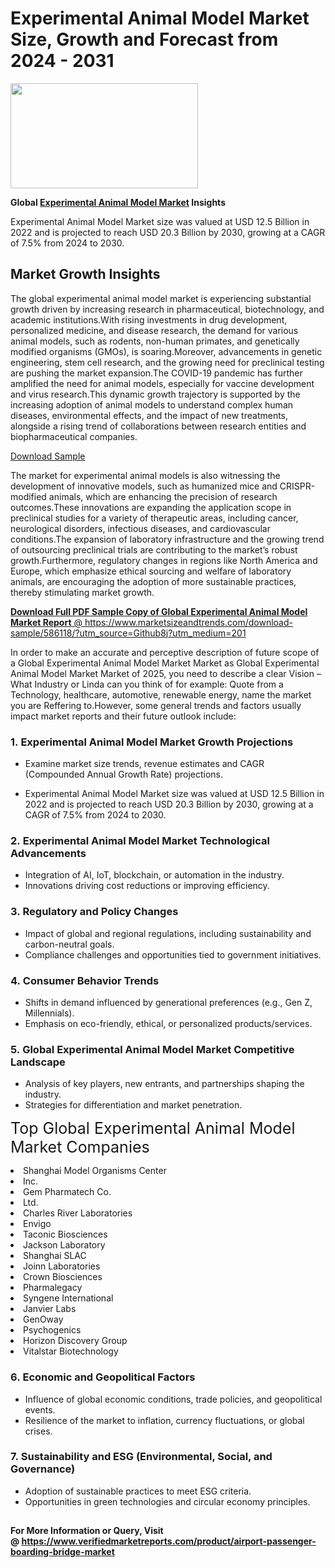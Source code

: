 <H1>Experimental Animal Model Market Size, Growth and Forecast from 2024 - 2031</H1><img class="aligncenter size-medium wp-image-584254" src="https://thirdeyenews.in/wp-content/uploads/2024/09/Global-Market-Research-300x168.jpeg" alt="" width="300" height="168" /><p><strong>Global&nbsp;<a href="https://www.marketsizeandtrends.com/download-sample/586118/?utm_source=Github8j?utm_medium=201">Experimental Animal Model Market</a> Insights</strong></p><p>Experimental Animal Model Market size was valued at USD 12.5 Billion in 2022 and is projected to reach USD 20.3 Billion by 2030, growing at a CAGR of 7.5% from 2024 to 2030.</p><p><h2>Market Growth Insights</h2> <p>The global experimental animal model market is experiencing substantial growth driven by increasing research in pharmaceutical, biotechnology, and academic institutions.With rising investments in drug development, personalized medicine, and disease research, the demand for various animal models, such as rodents, non-human primates, and genetically modified organisms (GMOs), is soaring.Moreover, advancements in genetic engineering, stem cell research, and the growing need for preclinical testing are pushing the market expansion.The COVID-19 pandemic has further amplified the need for animal models, especially for vaccine development and virus research.This dynamic growth trajectory is supported by the increasing adoption of animal models to understand complex human diseases, environmental effects, and the impact of new treatments, alongside a rising trend of collaborations between research entities and biopharmaceutical companies.</p> <p><a href="#">Download Sample</a></p> <p>The market for experimental animal models is also witnessing the development of innovative models, such as humanized mice and CRISPR-modified animals, which are enhancing the precision of research outcomes.These innovations are expanding the application scope in preclinical studies for a variety of therapeutic areas, including cancer, neurological disorders, infectious diseases, and cardiovascular conditions.The expansion of laboratory infrastructure and the growing trend of outsourcing preclinical trials are contributing to the market’s robust growth.Furthermore, regulatory changes in regions like North America and Europe, which emphasize ethical sourcing and welfare of laboratory animals, are encouraging the adoption of more sustainable practices, thereby stimulating market growth.</p> <p><a href="#"></p><p><span class=""><strong>Download Full PDF Sample Copy of Global Experimental Animal Model Market Report</strong> @ <a href="https://www.marketsizeandtrends.com/download-sample/586118/?utm_source=Github8j?utm_medium=201" target="_blank">https://www.marketsizeandtrends.com/download-sample/586118/?utm_source=Github8j?utm_medium=201</a></span></p><p>In order to make an accurate and perceptive description of future scope of a Global&nbsp;Experimental Animal Model Market Market as Global&nbsp;Experimental Animal Model Market Market of 2025, you need to describe a clear Vision &ndash; What Industry or Linda can you think of for example: Quote from a Technology, healthcare, automotive, renewable energy, name the market you are Reffering to.However, some general trends and factors usually impact market reports and their future outlook include:</p><h3>1.&nbsp;<strong>Experimental Animal Model Market Growth Projections</strong></h3><ul><li>Examine market size trends, revenue estimates and CAGR (Compounded Annual Growth Rate) projections.</li><li><p>Experimental Animal Model Market size was valued at USD 12.5 Billion in 2022 and is projected to reach USD 20.3 Billion by 2030, growing at a CAGR of 7.5% from 2024 to 2030.</p></li></ul><h3>2.&nbsp;<strong>Experimental Animal Model Market Technological Advancements</strong></h3><ul><li>Integration of AI, IoT, blockchain, or automation in the industry.</li><li>Innovations driving cost reductions or improving efficiency.</li></ul><h3>3.&nbsp;<strong>Regulatory and Policy Changes</strong></h3><ul><li>Impact of global and regional regulations, including sustainability and carbon-neutral goals.</li><li>Compliance challenges and opportunities tied to government initiatives.</li></ul><h3>4.&nbsp;<strong>Consumer Behavior Trends</strong></h3><ul><li>Shifts in demand influenced by generational preferences (e.g., Gen Z, Millennials).</li><li>Emphasis on eco-friendly, ethical, or personalized products/services.</li></ul><h3>5.&nbsp;<strong>Global Experimental Animal Model Market Competitive Landscape</strong></h3><ul><li>Analysis of key players, new entrants, and partnerships shaping the industry.</li><li>Strategies for differentiation and market penetration.</li></ul><p data-pm-slice="1 1 []"><span style="color: inherit; font-family: inherit; font-size: 25px;">Top Global Experimental Animal Model Market Companies</span></p><div class="" data-test-id=""><p><li>Shanghai Model Organisms Center</li><li> Inc.</li><li> Gem Pharmatech Co.</li><li> Ltd.</li><li> Charles River Laboratories</li><li> Envigo</li><li> Taconic Biosciences</li><li> Jackson Laboratory</li><li> Shanghai SLAC</li><li> Joinn Laboratories</li><li> Crown Biosciences</li><li> Pharmalegacy</li><li> Syngene International</li><li> Janvier Labs</li><li> GenOway</li><li> Psychogenics</li><li> Horizon Discovery Group</li><li> Vitalstar Biotechnology</li></p></div><h3>6.&nbsp;<strong>Economic and Geopolitical Factors</strong></h3><ul><li>Influence of global economic conditions, trade policies, and geopolitical events.</li><li>Resilience of the market to inflation, currency fluctuations, or global crises.</li></ul><h3>7.&nbsp;<strong>Sustainability and ESG (Environmental, Social, and Governance)</strong></h3><ul><li>Adoption of sustainable practices to meet ESG criteria.</li><li>Opportunities in green technologies and circular economy principles.</li></ul><h2><strong style="font-size: 14px;">For More Information or Query, Visit @&nbsp;</strong><a style="background-color: #ffffff; font-size: 14px;" href="https://www.marketsizeandtrends.com/report/experimental-animal-model-market/" target="_blank">https://www.verifiedmarketreports.com/product/airport-passenger-boarding-bridge-market</a></h2>